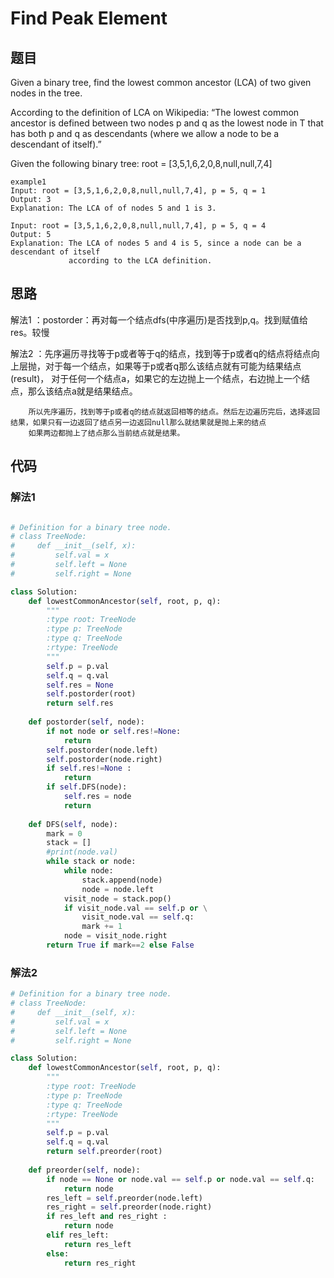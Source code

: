# Find Peak Element

## 题目

Given a binary tree, find the lowest common ancestor (LCA) of two given nodes in the tree.

According to the definition of LCA on Wikipedia: “The lowest common ancestor is defined between two nodes p and q as the lowest node in T that has both p and q as descendants (where we allow a node to be a descendant of itself).”

Given the following binary tree:  root = [3,5,1,6,2,0,8,null,null,7,4]

```
example1
Input: root = [3,5,1,6,2,0,8,null,null,7,4], p = 5, q = 1
Output: 3
Explanation: The LCA of of nodes 5 and 1 is 3.
```

```
Input: root = [3,5,1,6,2,0,8,null,null,7,4], p = 5, q = 4
Output: 5
Explanation: The LCA of nodes 5 and 4 is 5, since a node can be a descendant of itself
             according to the LCA definition.
```
## 思路

解法1 ：postorder：再对每一个结点dfs(中序遍历)是否找到p,q。找到赋值给res。较慢
  
解法2 ：先序遍历寻找等于p或者等于q的结点，找到等于p或者q的结点将结点向上层抛，对于每一个结点，如果等于p或者q那么该结点就有可能为结果结点(result)，
对于任何一个结点a，如果它的左边抛上一个结点，右边抛上一个结点，那么该结点a就是结果结点。

        所以先序遍历，找到等于p或者q的结点就返回相等的结点。然后左边遍历完后，选择返回结果，如果只有一边返回了结点另一边返回null那么就结果就是抛上来的结点
        如果两边都抛上了结点那么当前结点就是结果。

## 代码

### 解法1
```python

# Definition for a binary tree node.
# class TreeNode:
#     def __init__(self, x):
#         self.val = x
#         self.left = None
#         self.right = None

class Solution:
    def lowestCommonAncestor(self, root, p, q):
        """
        :type root: TreeNode
        :type p: TreeNode
        :type q: TreeNode
        :rtype: TreeNode
        """
        self.p = p.val
        self.q = q.val
        self.res = None
        self.postorder(root)
        return self.res
        
    def postorder(self, node):
        if not node or self.res!=None:
            return 
        self.postorder(node.left)
        self.postorder(node.right)
        if self.res!=None :
            return 
        if self.DFS(node):
            self.res = node
            return 
    
    def DFS(self, node):
        mark = 0
        stack = []
        #print(node.val)
        while stack or node:
            while node:
                stack.append(node)
                node = node.left
            visit_node = stack.pop()
            if visit_node.val == self.p or \
                visit_node.val == self.q:
                mark += 1
            node = visit_node.right
        return True if mark==2 else False

```

### 解法2

```python
# Definition for a binary tree node.
# class TreeNode:
#     def __init__(self, x):
#         self.val = x
#         self.left = None
#         self.right = None

class Solution:
    def lowestCommonAncestor(self, root, p, q):
        """
        :type root: TreeNode
        :type p: TreeNode
        :type q: TreeNode
        :rtype: TreeNode
        """
        self.p = p.val
        self.q = q.val
        return self.preorder(root)
        
    def preorder(self, node):
        if node == None or node.val == self.p or node.val == self.q:
            return node
        res_left = self.preorder(node.left)
        res_right = self.preorder(node.right)
        if res_left and res_right :
            return node
        elif res_left:
            return res_left
        else:
            return res_right
        
```
